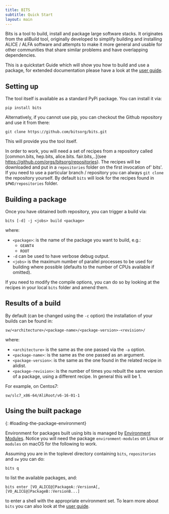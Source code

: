 ```yaml
---
title: BITS
subtitle: Quick Start
layout: main
---
```


Bits is a tool to build, install and package large software stacks. It originates from the aliBuild tool, originally developed to simplify building and installing ALICE / ALFA software and attempts to make it more general and usable for other communities that share similar problems and have overlapping dependencies.

This is a quickstart Guide which will show you how to build
and use a package, for extended documentation please have a look at the
[user guide](user.html).

## Setting up

The tool itself is available as a standard PyPi package. You
can install it via:

    pip install bits

Alternatively, if you cannot use pip, you can checkout the Github repository and
use it from there:

    git clone https://github.com/bitsorg/bits.git

This will provide you the tool itself. 

In order to work, you will need a set of recipes from a repository called
[common.bits, hep.bits, alice.bits. fair.bits,..](see https://github.com/orgs/bitsorg/repositories). The recipes will be downloaded and put in a `repositories` folder on the first invocation of' bits'.
If you need to use a particular branch / repository you can always `git clone` the repository yourself. By default `bits` will look for the recipes found in `$PWD/repositories` folder.

## Building a package

Once you have obtained both repository, you can trigger a build via:

    bits [-d] -j <jobs> build <package>

where:

- `<package>`: is the name of the package you want to build, e.g.: 
  - `GEANT4`
  - `ROOT`
- `-d` can be used to have verbose debug output.
- `<jobs>` is the maximum number of parallel processes to be used for
  building where possible (defaults to the number of CPUs available if
  omitted).

If you need to modify the compile options, you can do so by looking at the
recipes in your local `bits` folder and amend them.

## Results of a build

By default (can be changed using the `-c` option) the installation of your builds
can be found in:

    sw/<architecture>/<package-name>/<package-version>-<revision>/

where:

- `<architecture>` is the same as the one passed via the `-a` option.
- `<package-name>`: is the same as the one passed as an argument.
- `<package-version>`: is the same as the one found in the related recipe in alidist.
- `<package-revision>`: is the number of times you rebuilt the same version of
  a package, using a different recipe. In general this will be 1.

For example, on Centos7:

    sw/slc7_x86-64/AliRoot/v6-16-01-1

## Using the built package
{: #loading-the-package-environment}

Environment for packages built using bits is managed by [Environment
Modules](http://modules.sourceforge.net). Notice you will need the package
`environment-modules` on Linux or `modules` on macOS for the following to work.

Assuming you are in the toplevel directory containing `bits`, `repositories` and
`sw` you can do:

    bits q

to list the available packages, and:

    bits enter [VO_ALICE@]PackageA::VersionA[,[VO_ALICE@]PackageB::VersionB...]

to enter a shell with the appropriate environment set. To learn more about `bits` you
can also look at the [user guide](user.html#using-the-packages-you-have-built).
